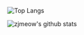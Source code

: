 ![Top Langs](https://github-readme-stats.vercel.app/api/top-langs/?username=zjmeow&theme=buefy&layout=compact)


![zjmeow's github stats](https://github-readme-stats.vercel.app/api?username=zjmeow&show_icons=true&count_private=true&hide=prs&theme=default_repocard)
